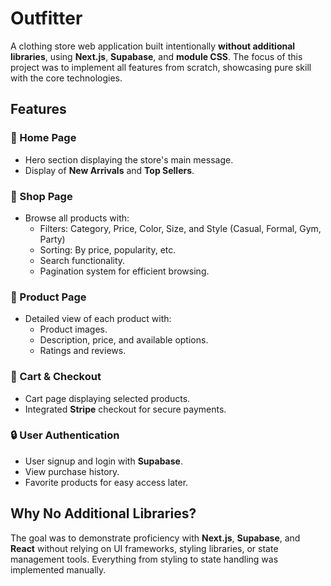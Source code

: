 # Outfitter

A clothing store web application built intentionally **without additional libraries**, using **Next.js**, **Supabase**, and **module CSS**. The focus of this project was to implement all features from scratch, showcasing pure skill with the core technologies.

## Features

### 🌟 Home Page
- Hero section displaying the store's main message.
- Display of **New Arrivals** and **Top Sellers**.

### 🛒 Shop Page
- Browse all products with:
  - Filters: Category, Price, Color, Size, and Style (Casual, Formal, Gym, Party)
  - Sorting: By price, popularity, etc.
  - Search functionality.
  - Pagination system for efficient browsing.

### 📄 Product Page
- Detailed view of each product with:
  - Product images.
  - Description, price, and available options.
  - Ratings and reviews.

### 🛒 Cart & Checkout
- Cart page displaying selected products.
- Integrated **Stripe** checkout for secure payments.

### 🔒 User Authentication
- User signup and login with **Supabase**.
- View purchase history.
- Favorite products for easy access later.

## Why No Additional Libraries?
The goal was to demonstrate proficiency with **Next.js**, **Supabase**, and **React** without relying on UI frameworks, styling libraries, or state management tools. Everything from styling to state handling was implemented manually.
